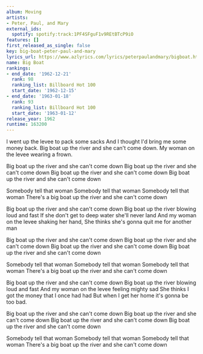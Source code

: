 ```yaml
---
album: Moving
artists:
- Peter, Paul, and Mary
external_ids:
  spotify: spotify:track:1PF4SFguF1v9REtBTcP9iO
features: []
first_released_as_single: false
key: big-boat-peter-paul-and-mary
lyrics_url: https://www.azlyrics.com/lyrics/peterpaulandmary/bigboat.html
name: Big Boat
rankings:
- end_date: '1962-12-21'
  rank: 98
  ranking_list: Billboard Hot 100
  start_date: '1962-12-15'
- end_date: '1963-01-18'
  rank: 93
  ranking_list: Billboard Hot 100
  start_date: '1963-01-12'
release_year: 1962
runtime: 163200
---
```

I went up the levee to pack some sacks
And I thought I'd bring me some money back.
Big boat up the river and she can't come down.
My woman on the levee wearing a frown.

Big boat up the river and she can't come down
Big boat up the river and she can't come down
Big boat up the river and she can't come down
Big boat up the river and she can't come down

Somebody tell that woman
Somebody tell that woman
Somebody tell that woman
There's a big boat up the river and she can't come down

Big boat up the river and she can't come down
Big boat up the river blowing loud and fast
If she don't get to deep water she'll never land
And my woman on the levee shaking her hand,
She thinks she's gonna quit me for another man

Big boat up the river and she can't come down
Big boat up the river and she can't come down
Big boat up the river and she can't come down
Big boat up the river and she can't come down

Somebody tell that woman
Somebody tell that woman
Somebody tell that woman
There's a big boat up the river and she can't come down

Big boat up the river and she can't come down
Big boat up the river blowing loud and fast
And my woman on the levee feeling mighty sad
She thinks I got the money that I once had had
But when I get her home it's gonna be too bad.

Big boat up the river and she can't come down
Big boat up the river and she can't come down
Big boat up the river and she can't come down
Big boat up the river and she can't come down

Somebody tell that woman
Somebody tell that woman
Somebody tell that woman
There's a big boat up the river and she can't come down
